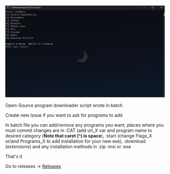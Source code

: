 ![Image1](image.png)

Open-Source program downloader script wrote in batch

Create new Issue if you want to ask for programs to add

In batch file you can add/remove any programs you want, places where you must commit changes are in :CAT (add url_X var and program name to desired category (**Note that caret (^) is space**), :start (change Flags_X or/and Programs_X to add installation for your new exe), :download (extensions) and any installation methods in :zip :msi or :exe

That's it

Go to releases -> [Releases](https://github.com/Sputchik/program-downloader/releases)
